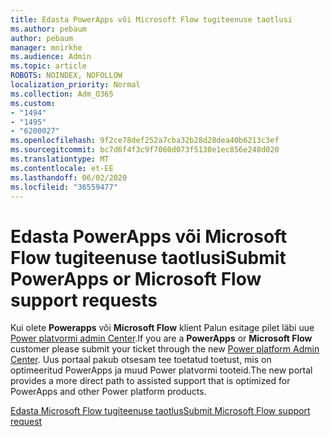 ```yaml
---
title: Edasta PowerApps või Microsoft Flow tugiteenuse taotlusi
ms.author: pebaum
author: pebaum
manager: mnirkhe
ms.audience: Admin
ms.topic: article
ROBOTS: NOINDEX, NOFOLLOW
localization_priority: Normal
ms.collection: Adm_O365
ms.custom:
- "1494"
- "1495"
- "6200027"
ms.openlocfilehash: 9f2ce78def252a7cba32b28d28dea40b6213c3ef
ms.sourcegitcommit: bc7d6f4f3c9f7060d073f5130e1ec856e248d020
ms.translationtype: MT
ms.contentlocale: et-EE
ms.lasthandoff: 06/02/2020
ms.locfileid: "36559477"
---
```

# <a name="submit-powerapps-or-microsoft-flow-support-requests"></a><span data-ttu-id="2d7e6-102">Edasta PowerApps või Microsoft Flow tugiteenuse taotlusi</span><span class="sxs-lookup"><span data-stu-id="2d7e6-102">Submit PowerApps or Microsoft Flow support requests</span></span>

<span data-ttu-id="2d7e6-103">Kui olete **Powerapps** või **Microsoft Flow** klient Palun esitage pilet läbi uue [Power platvormi admin Center](https://admin.powerplatform.microsoft.com/support?newTicket&product=15819).</span><span class="sxs-lookup"><span data-stu-id="2d7e6-103">If you are a **PowerApps** or **Microsoft Flow** customer please submit your ticket through the new [Power platform Admin Center](https://admin.powerplatform.microsoft.com/support?newTicket&product=15819).</span></span> <span data-ttu-id="2d7e6-104">Uus portaal pakub otsesam tee toetatud toetust, mis on optimeeritud PowerApps ja muud Power platvormi tooteid.</span><span class="sxs-lookup"><span data-stu-id="2d7e6-104">The new portal provides a more direct path to assisted support that is optimized for PowerApps and other Power platform products.</span></span>

[<span data-ttu-id="2d7e6-105">Edasta Microsoft Flow tugiteenuse taotlus</span><span class="sxs-lookup"><span data-stu-id="2d7e6-105">Submit Microsoft Flow support request</span></span>](https://admin.powerplatform.microsoft.com/support?newTicket&product=Flow)